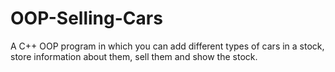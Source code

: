# OOP-Selling-Cars

A C++ OOP program in which you can add different types of cars in a stock, store information about them, sell them and show the stock.

